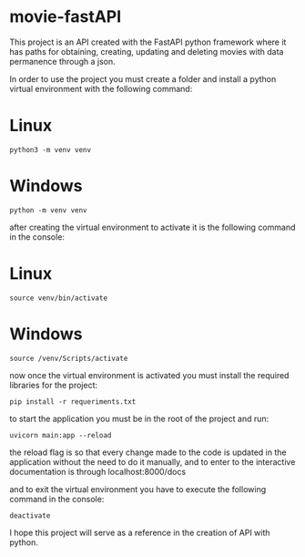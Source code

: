 # movie-fastAPI
This project is an API created with the FastAPI python framework where it has paths for obtaining, creating, updating and deleting movies with data permanence through a json. 

In order to use the project you must create a folder and install a python virtual environment with the following command:

# Linux
~~~
python3 -m venv venv
~~~

# Windows
~~~
python -m venv venv
~~~

after creating the virtual environment to activate it is the following command in the console:

# Linux
~~~
source venv/bin/activate
~~~
# Windows
~~~
source /venv/Scripts/activate
~~~

now once the virtual environment is activated you must install the required libraries for the project:

~~~
pip install -r requeriments.txt
~~~

to start the application you must be in the root of the project and run:

~~~
uvicorn main:app --reload
~~~

the reload flag is so that every change made to the code is updated in the application without the need to do it manually, and to enter to the interactive documentation is through localhost:8000/docs

and to exit the virtual environment you have to execute the following command in the console:

~~~
deactivate
~~~

I hope this project will serve as a reference in the creation of API with python.
